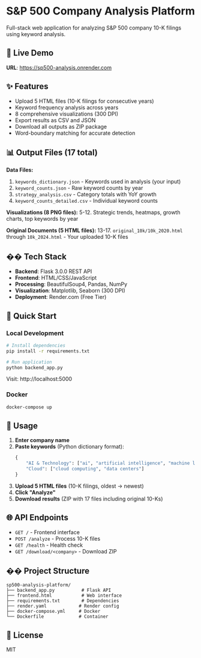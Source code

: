 # S&P 500 Company Analysis Platform

Full-stack web application for analyzing S&P 500 company 10-K filings using keyword analysis.

## 🚀 Live Demo

**URL**: https://sp500-analysis.onrender.com

## ✨ Features

- Upload 5 HTML files (10-K filings for consecutive years)
- Keyword frequency analysis across years
- 8 comprehensive visualizations (300 DPI)
- Export results as CSV and JSON
- Download all outputs as ZIP package
- Word-boundary matching for accurate detection

## 📊 Output Files (17 total)

**Data Files:**
1. `keywords_dictionary.json` - Keywords used in analysis (your input)
2. `keyword_counts.json` - Raw keyword counts by year
3. `strategy_analysis.csv` - Category totals with YoY growth
4. `keyword_counts_detailed.csv` - Individual keyword counts

**Visualizations (8 PNG files):**
5-12. Strategic trends, heatmaps, growth charts, top keywords by year

**Original Documents (5 HTML files):**
13-17. `original_10k/10k_2020.html` through `10k_2024.html` - Your uploaded 10-K files

## �� Tech Stack

- **Backend**: Flask 3.0.0 REST API
- **Frontend**: HTML/CSS/JavaScript
- **Processing**: BeautifulSoup4, Pandas, NumPy
- **Visualization**: Matplotlib, Seaborn (300 DPI)
- **Deployment**: Render.com (Free Tier)

## 🎯 Quick Start

### Local Development

```bash
# Install dependencies
pip install -r requirements.txt

# Run application
python backend_app.py
```

Visit: http://localhost:5000

### Docker

```bash
docker-compose up
```

## 📝 Usage

1. **Enter company name**
2. **Paste keywords** (Python dictionary format):
   ```python
   {
       "AI & Technology": ["ai", "artificial intelligence", "machine learning"],
       "Cloud": ["cloud computing", "data centers"]
   }
   ```
3. **Upload 5 HTML files** (10-K filings, oldest → newest)
4. **Click "Analyze"**
5. **Download results** (ZIP with 17 files including original 10-Ks)

## 🌐 API Endpoints

- `GET /` - Frontend interface
- `POST /analyze` - Process 10-K files
- `GET /health` - Health check
- `GET /download/<company>` - Download ZIP

## �� Project Structure

```
sp500-analysis-platform/
├── backend_app.py          # Flask API
├── frontend.html           # Web interface
├── requirements.txt        # Dependencies
├── render.yaml            # Render config
├── docker-compose.yml     # Docker
└── Dockerfile             # Container
```

## 📄 License

MIT
